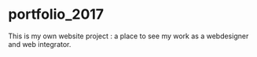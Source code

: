 portfolio_2017
==============

This is my own website project : a place to see my work as a webdesigner and web integrator.
